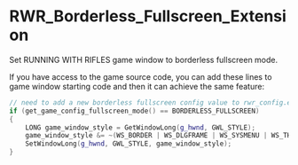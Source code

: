# RWR_Borderless_Fullscreen_Extension

Set RUNNING WITH RIFLES game window to borderless fullscreen mode.

If you have access to the game source code, you can add these lines to game window starting code and then it can achieve the same feature:

```cpp
// need to add a new borderless fullscreen config value to rwr_config.exe
if (get_game_config_fullscreen_mode() == BORDERLESS_FULLSCREEN)
{
    LONG game_window_style = GetWindowLong(g_hwnd, GWL_STYLE);
    game_window_style &= ~(WS_BORDER | WS_DLGFRAME | WS_SYSMENU | WS_THICKFRAME | WS_MINIMIZEBOX);
    SetWindowLong(g_hwnd, GWL_STYLE, game_window_style);
}
```
